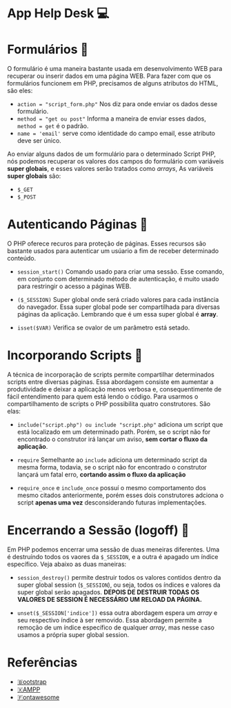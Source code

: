 # App Help Desk 💻

# Formulários 📎
O formulário é uma maneira bastante usada em desenvolvimento WEB para recuperar ou inserir dados em uma página WEB. 
Para fazer com que os formulários funcionem em PHP, precisamos de alguns atributos do HTML, são eles:
* `action = "script_form.php"` Nos diz para onde enviar os dados desse formulário. 
* `method = "get ou post"` Informa a maneira de enviar esses dados, `method = get` é o padrão.
* `name = 'email'` serve como identidade do campo email, esse atributo deve ser único.

Ao enviar alguns dados de um formulário para o determinado Script PHP, nós podemos recuperar os valores dos campos do formulário com variáveis **super globais**, e esses valores serão tratados como *arrays*, As variáveis **super globais** são:
* `$_GET` 
* `$_POST`

# Autenticando Páginas 🔐
O PHP oferece recuros para proteção de páginas. Esses recursos são bastante usados para autenticar um usúario a fim de receber determinado conteúdo. 

* `session_start()` Comando usado para criar uma sessão. Esse comando, em conjunto com determinado método de autenticação, é muito usado para restringir o acesso a páginas WEB.

* `($_SESSION)` Super global onde será criado valores para cada instância do navegador. Essa super global pode ser compartilhada para diversas páginas da aplicação. Lembrando que é um essa super global é **array**.

* `isset($VAR)` Verifica se ovalor de um parâmetro está setado.

# Incorporando Scripts 🔗
A técnica de incorporação de scripts permite compartilhar determinados scripts entre diversas páginas. Essa abordagem consiste em aumentar a produtividade e deixar a aplicação menos verbosa e, consequentimente de fácil entendimento para quem está lendo o código. Para usarmos o compartilhamento de scripts o PHP possibilita quatro construtores. São elas:

* `include("script.php") ou include "script.php"` adiciona um script que está localizado em um determinado path.  Porém, se o script não for encontrado o construtor irá lançar um aviso, **sem cortar o fluxo da aplicação**.

* `require` Semelhante ao `include` adiciona um determinado script da mesma forma, todavia, se o script não for encontrado o construtor lançará um fatal erro, **cortando assim o fluxo da aplicação**

* `require_once` e `include_once` possuí o mesmo comportamento dos mesmo citados anteriormente, porém esses dois construtores  adciona o script **apenas uma vez** desconsiderando futuras implementações.

# Encerrando a Sessão (logoff) 🔻
Em PHP podemos encerrar uma sessão de duas meneiras diferentes. Uma é destruíndo todos os vaores da `$_SESSION`, e a outra é apagado um índice específico. Veja abaixo as duas maneiras:

- `session_destroy()` permite destruir todos os valores contidos dentro da super global session (`$_SESSION`), ou seja, todos os índices e valores da super global serão apagados. **DEPOIS DE DESTRUIR TODAS OS VALORES DE SESSION É NECESSÁRIO UM RELOAD DA PÁGINA.**

- `unset($_SESSION['indice'])` essa outra abordagem espera um *array* e seu respectivo índice à ser removido. Essa abordagem permite a remoção de um índice específico de qualquer *array*, mas nesse caso usamos a própria super global session.








# Referências
- [🇧ootstrap](https://getbootstrap.com/)
- [🇽AMPP](https://www.apachefriends.org/pt_br/index.html)
- [🇫ontawesome](https://fontawesome.com/)

